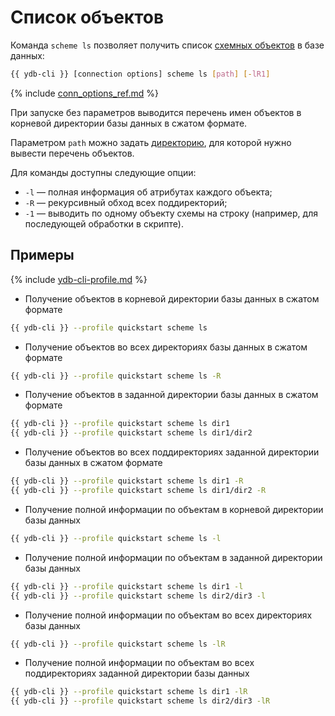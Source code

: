 # Список объектов

Команда `scheme ls` позволяет получить список [схемных объектов](../../../../concepts/glossary.md#folder) в базе данных:

```bash
{{ ydb-cli }} [connection options] scheme ls [path] [-lR1]
```

{% include [conn_options_ref.md](conn_options_ref.md) %}

При запуске без параметров выводится перечень имен объектов в корневой директории базы данных в сжатом формате.

Параметром `path` можно задать [директорию](../dir.md), для которой нужно вывести перечень объектов.

Для команды доступны следующие опции:

* `-l` — полная информация об атрибутах каждого объекта;
* `-R` — рекурсивный обход всех поддиректорий;
* `-1` — выводить по одному объекту схемы на строку (например, для последующей обработки в скрипте).

## Примеры

{% include [ydb-cli-profile.md](../../../../_includes/ydb-cli-profile.md) %}

- Получение объектов в корневой директории базы данных в сжатом формате

```bash
{{ ydb-cli }} --profile quickstart scheme ls
```

- Получение объектов во всех директориях базы данных в сжатом формате

```bash
{{ ydb-cli }} --profile quickstart scheme ls -R
```

- Получение объектов в заданной директории базы данных в сжатом формате

```bash
{{ ydb-cli }} --profile quickstart scheme ls dir1
{{ ydb-cli }} --profile quickstart scheme ls dir1/dir2
```

- Получение объектов во всех поддиректориях заданной директории базы данных в сжатом формате

```bash
{{ ydb-cli }} --profile quickstart scheme ls dir1 -R
{{ ydb-cli }} --profile quickstart scheme ls dir1/dir2 -R
```

- Получение полной информации по объектам в корневой директории базы данных

```bash
{{ ydb-cli }} --profile quickstart scheme ls -l
```

- Получение полной информации по объектам в заданной директории базы данных

```bash
{{ ydb-cli }} --profile quickstart scheme ls dir1 -l
{{ ydb-cli }} --profile quickstart scheme ls dir2/dir3 -l
```

- Получение полной информации по объектам во всех директориях базы данных

```bash
{{ ydb-cli }} --profile quickstart scheme ls -lR
```

- Получение полной информации по объектам во всех поддиректориях заданной директории базы данных

```bash
{{ ydb-cli }} --profile quickstart scheme ls dir1 -lR
{{ ydb-cli }} --profile quickstart scheme ls dir2/dir3 -lR
```

